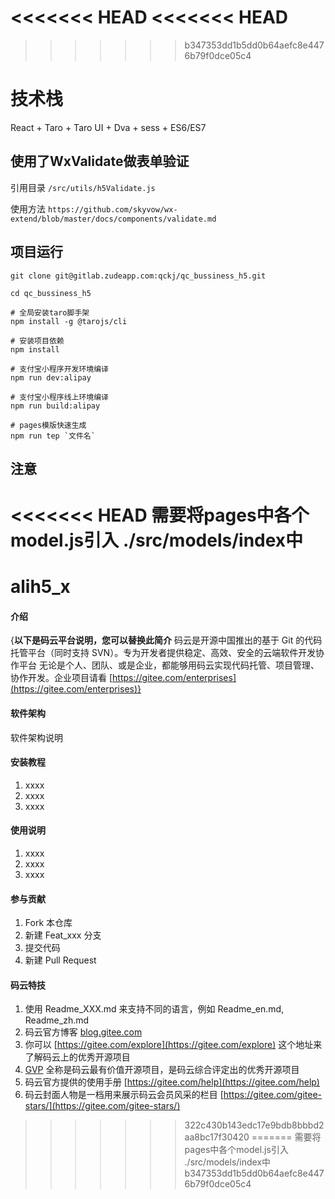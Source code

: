 <<<<<<< HEAD
<<<<<<< HEAD
=======
>>>>>>> b347353dd1b5dd0b64aefc8e4476b79f0dce05c4
# 技术栈
React + Taro + Taro UI + Dva + sess + ES6/ES7

## 使用了WxValidate做表单验证
引用目录 `/src/utils/h5Validate.js`

使用方法
`https://github.com/skyvow/wx-extend/blob/master/docs/components/validate.md`

## 项目运行

```
git clone git@gitlab.zudeapp.com:qckj/qc_bussiness_h5.git

cd qc_bussiness_h5

# 全局安装taro脚手架
npm install -g @tarojs/cli

# 安装项目依赖
npm install

# 支付宝小程序开发环境编译
npm run dev:alipay

# 支付宝小程序线上环境编译
npm run build:alipay

# pages模版快速生成 
npm run tep `文件名`

```

## 注意

<<<<<<< HEAD
需要将pages中各个model.js引入 ./src/models/index中
=======
# alih5_x

#### 介绍
{**以下是码云平台说明，您可以替换此简介**
码云是开源中国推出的基于 Git 的代码托管平台（同时支持 SVN）。专为开发者提供稳定、高效、安全的云端软件开发协作平台
无论是个人、团队、或是企业，都能够用码云实现代码托管、项目管理、协作开发。企业项目请看 [https://gitee.com/enterprises](https://gitee.com/enterprises)}

#### 软件架构
软件架构说明


#### 安装教程

1. xxxx
2. xxxx
3. xxxx

#### 使用说明

1. xxxx
2. xxxx
3. xxxx

#### 参与贡献

1. Fork 本仓库
2. 新建 Feat_xxx 分支
3. 提交代码
4. 新建 Pull Request


#### 码云特技

1. 使用 Readme\_XXX.md 来支持不同的语言，例如 Readme\_en.md, Readme\_zh.md
2. 码云官方博客 [blog.gitee.com](https://blog.gitee.com)
3. 你可以 [https://gitee.com/explore](https://gitee.com/explore) 这个地址来了解码云上的优秀开源项目
4. [GVP](https://gitee.com/gvp) 全称是码云最有价值开源项目，是码云综合评定出的优秀开源项目
5. 码云官方提供的使用手册 [https://gitee.com/help](https://gitee.com/help)
6. 码云封面人物是一档用来展示码云会员风采的栏目 [https://gitee.com/gitee-stars/](https://gitee.com/gitee-stars/)
>>>>>>> 322c430b143edc17e9bdb8bbbd2aa8bc17f30420
=======
需要将pages中各个model.js引入 ./src/models/index中
>>>>>>> b347353dd1b5dd0b64aefc8e4476b79f0dce05c4
